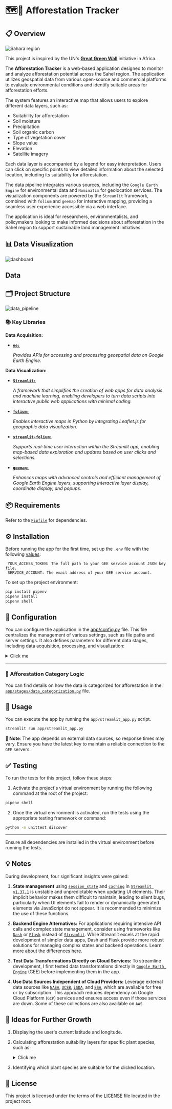 # 🗺️🌴 Afforestation Tracker
## 📋 Overview

![Sahara region](doc/images/sahara-region.jpeg)

This project is inspired by the UN's [**Great Green Wall**](https://en.wikipedia.org/wiki/Great_Green_Wall_(Africa)) initiative in Africa.

The **Afforestation Tracker** is a web-based application designed to monitor and analyze afforestation potential across the Sahel region. The application utilizes geospatial data from various open-source and commercial platforms to evaluate environmental conditions and identify suitable areas for afforestation efforts.

The system features an interactive map that allows users to explore different data layers, such as:
- Suitability for afforestation
- Soil moisture
- Precipitation
- Soil organic carbon
- Type of vegetation cover
- Slope value
- Elevation
- Satellite imagery

Each data layer is accompanied by a legend for easy interpretation. Users can click on specific points to view detailed information about the selected location, including its suitability for afforestation.

The data pipeline integrates various sources, including the `Google Earth Engine` for environmental data and `Nominatim` for geolocation services. The visualization components are powered by the `Streamlit` framework, combined with `folium` and `geemap` for interactive mapping, providing a seamless user experience accessible via a web interface.

The application is ideal for researchers, environmentalists, and policymakers looking to make informed decisions about afforestation in the Sahel region to support sustainable land management initiatives.

## 📊 Data Visualization

![dashboard](doc/images/dashboard_preview.png)

## Data

## 🗂️ Project Structure

![data_pipeline](doc/images/data_pipeline.png)

### 📚 Key Libraries

**Data Acquisition:**

- [**`ee:`**](https://developers.google.com/earth-engine/guides/python_install)

  _Provides APIs for accessing and processing geospatial data on Google Earth Engine._

**Data Visualization:**

- [**`Streamlit:`**](https://docs.streamlit.io/)
  
  _A framework that simplifies the creation of web apps for data analysis and machine learning, enabling developers to turn data scripts into interactive public web applications with minimal coding._

- [**`folium:`**](https://python-visualization.github.io/folium/latest/)

  _Enables interactive maps in Python by integrating Leaflet.js for geographic data visualization._

- [**`streamlit-folium:`**](https://folium.streamlit.app/)

  _Supports real-time user interaction within the Streamlit app, enabling map-based data exploration and updates based on user clicks and selections._

- [**`geemap:`**](https://geemap.org/)

  _Enhances maps with advanced controls and efficient management of Google Earth Engine layers, supporting interactive layer display, coordinate display, and popups._

## 📦 Requirements

Refer to the [`Pipfile`](Pipfile) for dependencies.

## ⚙️ Installation

Before running the app for the first time, set up the `.env` file with the following [values](https://developers.google.com/earth-engine/guides/app_key):

```plaintext
 YOUR_ACCESS_TOKEN: The full path to your GEE service account JSON key file.
 SERVICE_ACCOUNT: The email address of your GEE service account.

 ```

To set up the project environment:

```bash
pip install pipenv
pipenv install
pipenv shell
```

## 🔧 Configuration

You can configure the application in the [app/config.py](app/config.py) file. This file centralizes the management of various settings, such as file paths and server settings. It also defines parameters for different data stages, including data acquisition, processing, and visualization:

<details>
  <summary>Click me</summary>
  
  ### Key Configuration Details

  1. **UI Elements:** Static strings and UI elements like titles and subtitles are defined under the `UI_STRINGS` dictionary to ensure consistent presentation across the application.

  2. **Sampling Size:** The Google Earth Engine (`GEE`) sample size is set to `100 meters` (`SIZE_SAMPLE_METERS`), which is used for data collection in the region of interest (`ROI`).

  3. **Region of Interest (ROI):** The `ROI` dictionary defines the coordinates for the Sahel geo-polygon and specifies the periods for soil moisture and precipitation data collection.

  4. **Data Sources:** `GEE` data collections are defined under `GEE_MAP_COLLECTIONS`, which include open-source datasets for rootzone soil moisture, precipitation, elevation, soil organic carbon, world terrain cover, and satellite imagery.

  5. **Visualization Parameters:** The `MAP_DATA` dictionary contains visualization parameters for each data layer, such as bands, color palettes, legends, and display settings. This enables the customization of map layers for satellite imagery, elevation, slope, world cover, soil organic carbon, soil moisture, precipitation, and afforestation candidates.

  ### Example Usage

  The following layers are configured to be displayed with specific visualization settings:
  
  1. **Root Zone Moisture:** Uses a color palette from red to blue, indicating moisture levels from low to high.
  
  2. **Precipitation:** Uses a palette from white through gray to black, then blue to red, representing precipitation levels from 0 mm to 2000 mm.
  
  3. **Afforestation Candidates:** Highlights suitable and non-suitable zones for planting with a simple red-green palette.

</details>

---




### 🌴 Afforestation Category Logic

You can find details on how the data is categorized for afforestation in the: [`app/stages/data_categorization.py`](app/stages/data_categorization.py) file.


## 🔨 Usage

You can execute the app by running the `app/streamlit_app.py` script.

```bash
streamlit run app/streamlit_app.py
```
**🚨 Note**:
The app depends on external data sources, so response times may vary. Ensure you have the latest key to maintain a reliable connection to the `GEE` servers.


## ✅ Testing

To run the tests for this project, follow these steps:

1. Activate the project's virtual environment by running the following command at the root of the project:

```bash
pipenv shell
```

2. Once the virtual environment is activated, run the tests using the appropriate testing framework or command:

```bash
python -m unittest discover
```
---
Ensure all dependencies are installed in the virtual environment before running the tests.

## 💡 Notes

During development, four significant insights were gained:

1. **State management** using [`session_state`](https://docs.streamlit.io/develop/api-reference/caching-and-state/st.session_state) and [`caching`](https://docs.streamlit.io/develop/api-reference/caching-and-state/st.cache_data) in [`Streamlit v1.37.1`](https://docs.streamlit.io/) is unstable and unpredictable when updating UI elements. Their implicit behavior makes them difficult to maintain, leading to silent bugs, particularly when UI elements fail to render or dynamically generated elements via JavaScript do not appear. It is recommended to minimize the use of these functions.

2. **Backend Engine Alternatives:** For applications requiring intensive API calls and complex state management, consider using frameworks like [`Dash`](https://dash.plotly.com/) or [`Flask`](https://flask.palletsprojects.com/en/3.0.x/) instead of [`Streamlit`](https://docs.streamlit.io/). While Streamlit excels at the rapid development of simpler data apps, Dash and Flask provide more robust solutions for managing complex states and backend operations. Learn more about the differences [here](https://www.datarevenue.com/en-blog/data-dashboarding-streamlit-vs-dash-vs-shiny-vs-voila).

3. **Test Data Transformations Directly on Cloud Services:** To streamline development, I first tested data transformations directly in [`Google Earth Engine`](https://code.earthengine.google.com/) (GEE) before implementing them in the app.

4. **Use Data Sources Independent of Cloud Providers:** Leverage external data sources like [`NASA`](https://worldview.earthdata.nasa.gov/), [`UCSB`](https://www.library.ucsb.edu/geospatial/maps), [`iSDA`](https://www.isda-africa.com/isdasoil/), and [`ESA`](https://esa.maps.eox.at/), which are available for free or by subscription. This approach reduces dependency on Google Cloud Platform (`GCP`) services and ensures access even if those services are down. Some of these collections are also available on `AWS`.

## 🧩 Ideas for Further Growth

1. Displaying the user's current latitude and longitude.

2. Calculating afforestation suitability layers for specific plant species, such as:
    <details>
    <summary>Click me</summary>

      ### Trees:
      - **[Acacia senegal](https://en.wikipedia.org/wiki/Acacia_senegal)** (Gum Arabic Tree)
      - **[Faidherbia albida](https://en.wikipedia.org/wiki/Faidherbia_albida)** (Apple-ring Acacia)
      - **[Balanites aegyptiaca](https://en.wikipedia.org/wiki/Balanites_aegyptiaca)** (Desert Date)
      - **[Parkia biglobosa](https://en.wikipedia.org/wiki/Parkia_biglobosa)** (African Locust Bean Tree)
      - **[Adansonia digitata](https://en.wikipedia.org/wiki/Adansonia_digitata)** (Baobab)

      ### Shrubs:
      - **[Ziziphus mauritiana](https://en.wikipedia.org/wiki/Ziziphus_mauritiana)** (Jujube)
      - **[Guiera senegalensis](https://en.wikipedia.org/wiki/Guiera_senegalensis)** (Guiera)
      - **[Piliostigma reticulatum](https://en.wikipedia.org/wiki/Piliostigma_reticulatum)** (Camel’s Foot)
      - **[Combretum micranthum](https://en.wikipedia.org/wiki/Combretum_micranthum)** (Kinkeliba)
      - **[Leptadenia pyrotechnica](https://en.wikipedia.org/wiki/Leptadenia_pyrotechnica)** (Marakh)


    </details>
3. Identifying which plant species are suitable for the clicked location.

## 📜 License

This project is licensed under the terms of the [LICENSE](LICENSE) file located in the project root.